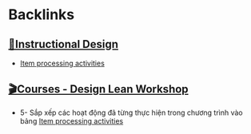 
# Backlinks
## [🌱Instructional Design](<🌱Instructional Design.md>)
-  [Item processing activities](<Item processing activities.md>)

## [🎬Courses - Design Lean Workshop](<🎬Courses - Design Lean Workshop.md>)
- 5- Sắp xếp các hoạt động đã từng thực hiện trong chương trình vào bảng [Item processing activities](<Item processing activities.md>)

